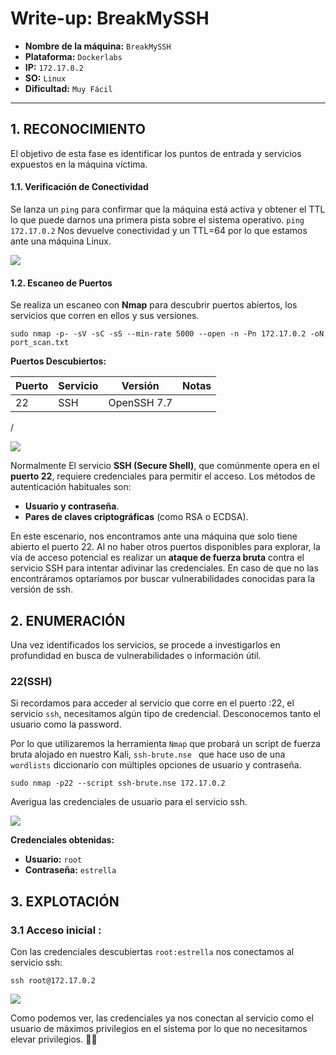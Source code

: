 # Write-up: BreakMySSH

- **Nombre de la máquina:** `BreakMySSH` 
- **Plataforma:** `Dockerlabs` 
- **IP:** `172.17.0.2` 
- **SO:** `Linux` 
- **Dificultad:** `Muy Fácil`

-----------------------

## 1. RECONOCIMIENTO

El objetivo de esta fase es identificar los puntos de entrada y servicios expuestos en la máquina víctima.

#### 1.1. Verificación de Conectividad

Se lanza un `ping` para confirmar que la máquina está activa y obtener el TTL lo que puede darnos una primera pista sobre el sistema operativo.
	`ping 172.17.0.2`
Nos devuelve conectividad y un TTL=64 por lo que estamos ante una máquina Linux.

![](Imagenes/20250725164605.png)

#### 1.2. Escaneo de Puertos

Se realiza un escaneo con **Nmap** para descubrir puertos abiertos, los servicios que corren en ellos y sus versiones.

```
sudo nmap -p- -sV -sC -sS --min-rate 5000 --open -n -Pn 172.17.0.2 -oN port_scan.txt
```

**Puertos Descubiertos:**

| Puerto | Servicio | Versión     | Notas |
| ------ | -------- | ----------- | ----- |
| 22     | SSH      | OpenSSH 7.7 |       |

/

![](Imagenes/20250725164808.png)

Normalmente El servicio **SSH (Secure Shell)**, que comúnmente opera en el **puerto 22**, requiere credenciales para permitir el acceso. Los métodos de autenticación habituales son:

- **Usuario y contraseña**.
- **Pares de claves criptográficas** (como RSA o ECDSA).

En este escenario, nos encontramos ante una máquina que solo tiene abierto el puerto 22. Al no haber otros puertos disponibles para explorar, la  vía de acceso potencial es realizar un **ataque de fuerza bruta** contra el servicio SSH para intentar adivinar las credenciales. En caso de que no las encontráramos optaríamos por buscar vulnerabilidades conocidas para la versión de ssh.

## 2. ENUMERACIÓN

Una vez identificados los servicios, se procede a investigarlos en profundidad en busca de vulnerabilidades o información útil.

### 22(SSH)

Si recordamos para acceder al servicio que corre en el puerto :22, el servicio `ssh`, necesitamos algún tipo de credencial. Desconocemos tanto el usuario como la password. 

Por lo que utilizaremos  la herramienta `Nmap` que probará un script de fuerza bruta alojado en nuestro Kali, `ssh-brute.nse ` que hace uso de una `wordlists` diccionario con múltiples opciones de usuario y contraseña. 

`sudo nmap -p22 --script ssh-brute.nse 172.17.0.2`  

Averigua las credenciales de usuario para el servicio ssh.

![](Imagenes/20250725165947.png)

**Credenciales obtenidas:**
- **Usuario:** `root`
- **Contraseña:** `estrella`


## 3. EXPLOTACIÓN

### 3.1 Acceso inicial :

Con las credenciales descubiertas `root:estrella`  nos conectamos al servicio ssh:

	ssh root@172.17.0.2

![](Imagenes/20250725170144.png)

Como podemos ver, las credenciales ya nos conectan al servicio como el usuario de máximos privilegios en el sistema por lo que no necesitamos elevar privilegios. 
🚀🚀

